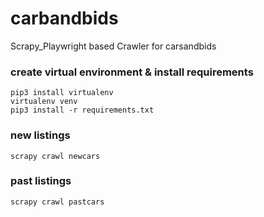 # carbandbids 
Scrapy_Playwright based Crawler for carsandbids 
### create virtual environment & install requirements
`pip3 install virtualenv`</br>
`virtualenv venv`</br>
`pip3 install -r requirements.txt`
### new listings
`scrapy crawl newcars`
### past listings 
`scrapy crawl pastcars`

